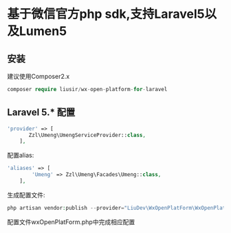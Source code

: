 # 基于微信官方php sdk,支持Laravel5以及Lumen5
## 安装
建议使用Composer2.x 
```php
composer require liusir/wx-open-platform-for-laravel
```
## Laravel 5.* 配置
```php
'provider' => [
       Zzl\Umeng\UmengServiceProvider::class, 
    ],

```
配置alias:
```php
'aliases' => [
        'Umeng' => Zzl\Umeng\Facades\Umeng::class,
    ],
```
生成配置文件:
```php
php artisan vendor:publish --provider="LiuDev\WxOpenPlatForm\WxOpenPlatformServiceProvider"
```
配置文件wxOpenPlatForm.php中完成相应配置




